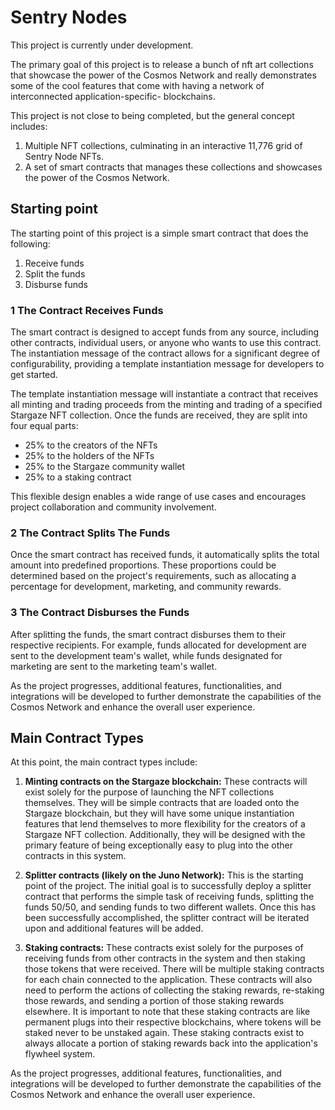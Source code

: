 # Sentry Nodes
This project is currently under development.

The primary goal of this project is to release a bunch of nft art collections that
showcase the power of the Cosmos Network and really demonstrates some of the cool
features that come with having a network of interconnected application-specific-
blockchains.

This project is not close to being completed, but the general concept includes:

1. Multiple NFT collections, culminating in an interactive 11,776 grid of Sentry Node NFTs.
2. A set of smart contracts that manages these collections and showcases the power of the Cosmos Network.


## Starting point

The starting point of this project is a simple smart contract that does the following:

1. Receive funds
2. Split the funds
3. Disburse funds

### 1 The Contract Receives Funds

The smart contract is designed to accept funds from any source, including other contracts, individual users, or anyone who wants to use this contract. The instantiation message of the contract allows for a significant degree of configurability, providing a template instantiation message for developers to get started.

The template instantiation message will instantiate a contract that receives all minting and trading proceeds from the minting and trading of a specified Stargaze NFT collection. Once the funds are received, they are split into four equal parts:

- 25% to the creators of the NFTs
- 25% to the holders of the NFTs
- 25% to the Stargaze community wallet
- 25% to a staking contract

This flexible design enables a wide range of use cases and encourages project collaboration and community involvement.

### 2 The Contract Splits The Funds

Once the smart contract has received funds, it automatically splits the total amount into predefined proportions. These proportions could be determined based on the project's requirements, such as allocating a percentage for development, marketing, and community rewards.

### 3 The Contract Disburses the Funds

After splitting the funds, the smart contract disburses them to their respective recipients. For example, funds allocated for development are sent to the development team's wallet, while funds designated for marketing are sent to the marketing team's wallet.

As the project progresses, additional features, functionalities, and integrations will be developed to further demonstrate the capabilities of the Cosmos Network and enhance the overall user experience.

## Main Contract Types

At this point, the main contract types include:

1. **Minting contracts on the Stargaze blockchain:** These contracts will exist solely for the purpose of launching the NFT collections themselves. They will be simple contracts that are loaded onto the Stargaze blockchain, but they will have some unique instantiation features that lend themselves to more flexibility for the creators of a Stargaze NFT collection. Additionally, they will be designed with the primary feature of being exceptionally easy to plug into the other contracts in this system.

2. **Splitter contracts (likely on the Juno Network):** This is the starting point of the project. The initial goal is to successfully deploy a splitter contract that performs the simple task of receiving funds, splitting the funds 50/50, and sending funds to two different wallets. Once this has been successfully accomplished, the splitter contract will be iterated upon and additional features will be added.

3. **Staking contracts:** These contracts exist solely for the purposes of receiving funds from other contracts in the system and then staking those tokens that were received. There will be multiple staking contracts for each chain connected to the application. These contracts will also need to perform the actions of collecting the staking rewards, re-staking those rewards, and sending a portion of those staking rewards elsewhere. It is important to note that these staking contracts are like permanent plugs into their respective blockchains, where tokens will be staked never to be unstaked again. These staking contracts exist to always allocate a portion of staking rewards back into the application's flywheel system.

As the project progresses, additional features, functionalities, and integrations will be developed to further demonstrate the capabilities of the Cosmos Network and enhance the overall user experience.